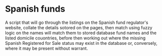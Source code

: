 # Spanish funds

A script that will go through the listings on the Spanish fund regulator's website, collate the details sotored on the pages, then match using fuzzy logic on the names will match them to stored database fund names and the listed domicile couontries, before then working out where the missing Spanish Registered for Sale status may exist in the database or, conversely, where it may be present without warrant.
